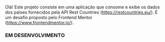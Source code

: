 Olá! Este projeto consiste em uma aplicação que consome e exibe os dados dos países fornecidos pela API Rest Countries (https://restcountries.eu/).
É um desafio proposto pelo Frontend Mentor (https://www.frontendmentor.io/).

### EM DESENVOLVIMENTO ###
